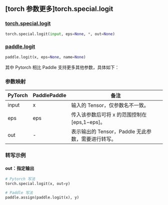 ## [torch 参数更多]torch.special.logit

### [torch.special.logit](https://pytorch.org/docs/stable/special.html#torch.special.logit)

```python
torch.special.logit(input, eps=None, *, out=None)
```

### [paddle.logit](https://www.paddlepaddle.org.cn/documentation/docs/zh/develop/api/paddle/logit_cn.html)

```python
paddle.logit(x, eps=None, name=None)
```

其中 Pytorch 相比 Paddle 支持更多其他参数，具体如下：

### 参数映射

| PyTorch | PaddlePaddle | 备注                                               |
| ------- | ------------ | -------------------------------------------------- |
| input   | x            | 输入的 Tensor，仅参数名不一致。                |
| eps     | eps          | 传入该参数后可将 x 的范围控制在 [eps,1−eps]。      |
| out     | -            | 表示输出的 Tensor，Paddle 无此参数，需要进行转写。 |

### 转写示例

#### out：指定输出

```python
# Pytorch 写法
torch.special.logit(x, out=y)

# Paddle 写法
paddle.assign(paddle.logit(x), y)
```
